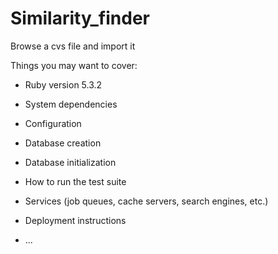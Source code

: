 # Similarity_finder

Browse a cvs file and import it

Things you may want to cover:

* Ruby version 5.3.2

* System dependencies

* Configuration


* Database creation

* Database initialization

* How to run the test suite

* Services (job queues, cache servers, search engines, etc.)

* Deployment instructions

* ...

